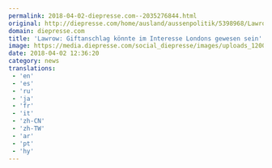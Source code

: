 ```yaml
---
permalink: 2018-04-02-diepresse.com--2035276844.html
original: http://diepresse.com/home/ausland/aussenpolitik/5398968/Lawrow_Giftanschlag-koennte-im-Interesse-Londons-gewesen-sein?from=rss
domain: diepresse.com
title: 'Lawrow: Giftanschlag könnte im Interesse Londons gewesen sein'
image: https://media.diepresse.com/social_diepresse/images/uploads_1200/1/b/8/5398968/96643D03-7A96-4664-9912-4C96883995DE_v0_h.jpg
date: 2018-04-02 12:36:20
category: news
translations: 
 - 'en'
 - 'es'
 - 'ru'
 - 'ja'
 - 'fr'
 - 'it'
 - 'zh-CN'
 - 'zh-TW'
 - 'ar'
 - 'pt'
 - 'hy'
---
```


